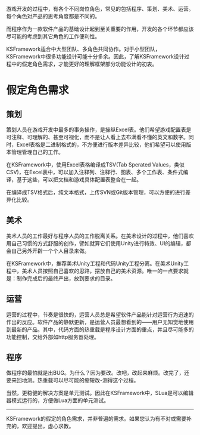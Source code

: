
游戏开发的过程中，有各个不同岗位角色，常见的包括程序、策划、美术、运营。每个角色对产品的思考角度都是不同的。

而程序作为一款软件产品的基础设计起到至关重要的作用，开发的各个环节都应该尽可能的考虑到其它角色的工作便利性。

KSFramework适合中大型团队、多角色共同协作。对于小型团队，KSFramework中很多功能设计可能十分多余。因此，了解KSFramework设计过程中的假定角色需求，才能更好的理解框架部分功能设计的初衷。

# 假定角色需求

## 策划
策划人员在游戏开发中最多的事务操作，是操纵Excel表。他们希望游戏配置表是可注释、可理解的、甚至可视化，而不是让人看上去布满看不懂的英文和数字。同时，Excel表格是二进制格式的，不方便进行版本差异比较，他们希望可以使用版本管理管理自己的工作。

在KSFramework中，使用Excel表格编译成TSV(Tab Sperated Values，类似CSV)，在Excel表中，可以加入注释列、注释行、图表、多个工作表、条件式编译，基于这些，可以把文档和游戏具体配置表整合在一起。

在编译成TSV格式后，纯文本格式，上传SVN或Git版本管理，可以方便的进行差异化比较。

## 美术

美术人员的工作最好与程序人员的工作脱离关系。在美术设计的过程中，他们喜欢用自己习惯的方式舒服的创作，譬如就算它们使用Unity进行特效、UI的编辑，都会自己另外开辟一个个人目录来做。

在KSFramework中，推荐美术Unity工程和代码Unity工程分离。在美术Unity工程中，美术人员按照自己喜欢的思路，摆放自己的美术资源。唯一的一点要求就是：制作完成后的最终产出，放到要求的目录。


## 运营

运营的过程中，节奏是很快的，运营人员总是希望软件产品能针对运营行为迅速的作出的反应。软件产品的静默更新，是运营人员最想看到的——用户无知觉地使用到最新的产品。其中，代码方面的热重载是程序设计方面的重点，并且尽可能多的功能控制，交给外部如http服务器处理。


## 程序

做程序的最怕就是出BUG。为什么？因为要改。改吧，改起来麻烦。改完了，还要来回地测。热重载可以尽可能的缩短改-测得这个过程。

当然，更稳健的解决方案是单元测试。因此在KSFramework中，SLua是可以编辑器模式运行的，方便做Lua方面的单元测试。


---------

KSFramework的假定的角色需求，并非普遍的需求。如果您认为有不对或需要补充的，欢迎提出，虚心求教。
